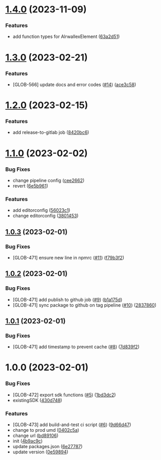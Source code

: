 # [1.4.0](https://github.com/airwallex/payouts-web-sdk/compare/v1.3.0...v1.4.0) (2023-11-09)


### Features

* add function types for AlrwallexElement ([63a2d51](https://github.com/airwallex/payouts-web-sdk/commit/63a2d51003e124fad8e4ac52db7b7398317972ae))

# [1.3.0](https://github.com/airwallex/payouts-web-sdk/compare/v1.2.0...v1.3.0) (2023-02-21)


### Features

* [GLOB-566] update docs and error codes ([#14](https://github.com/airwallex/payouts-web-sdk/issues/14)) ([ace3c58](https://github.com/airwallex/payouts-web-sdk/commit/ace3c589b844111a001186880d453b3ae221abd4))

# [1.2.0](https://github.com/airwallex/payouts-web-sdk/compare/v1.1.0...v1.2.0) (2023-02-15)


### Features

* add release-to-gitlab job ([8420bc6](https://github.com/airwallex/payouts-web-sdk/commit/8420bc69d4a5915cc650b3f9a8dc5b326cb8432b))

# [1.1.0](https://github.com/airwallex/payouts-web-sdk/compare/v1.0.3...v1.1.0) (2023-02-02)


### Bug Fixes

* change pipeline config ([cee2662](https://github.com/airwallex/payouts-web-sdk/commit/cee2662ce6ed8ff72e8f0beca0e4947b89916a4c))
* revert ([6e5b961](https://github.com/airwallex/payouts-web-sdk/commit/6e5b9610b9d59dc69da46d1ca175ee0e030bd29c))


### Features

* add editorconfig ([56023c1](https://github.com/airwallex/payouts-web-sdk/commit/56023c1067131b72fce7619ff5f4785e2112825b))
* change editorconfig ([3801453](https://github.com/airwallex/payouts-web-sdk/commit/38014539922ef65009127b42a201bf8fea2e4d5a))

## [1.0.3](https://github.com/airwallex/payouts-web-sdk/compare/v1.0.2...v1.0.3) (2023-02-01)


### Bug Fixes

* [GLOB-471] ensure new line in npmrc ([#11](https://github.com/airwallex/payouts-web-sdk/issues/11)) ([f79b3f2](https://github.com/airwallex/payouts-web-sdk/commit/f79b3f29909d81180095f015916c078b3e7b4fe0))

## [1.0.2](https://github.com/airwallex/payouts-web-sdk/compare/v1.0.1...v1.0.2) (2023-02-01)


### Bug Fixes

* [GLOB-471] add publish to github job ([#9](https://github.com/airwallex/payouts-web-sdk/issues/9)) ([b1a175d](https://github.com/airwallex/payouts-web-sdk/commit/b1a175d4fbc698e8b8aef89612497cb0e1bee199))
* [GLOB-471] sync package to github on tag pipeline ([#10](https://github.com/airwallex/payouts-web-sdk/issues/10)) ([2837860](https://github.com/airwallex/payouts-web-sdk/commit/283786011c9ebbbfd432bf130e2df7c04933009b))

## [1.0.1](https://github.com/airwallex/payouts-web-sdk/compare/v1.0.0...v1.0.1) (2023-02-01)


### Bug Fixes

* [GLOB-471] add timestamp to prevent cache ([#8](https://github.com/airwallex/payouts-web-sdk/issues/8)) ([7d839f2](https://github.com/airwallex/payouts-web-sdk/commit/7d839f26400016d9fd98d27691ba69b6a25150a1))

# 1.0.0 (2023-02-01)


### Bug Fixes

* [GLOB-472] export sdk functions ([#5](https://github.com/airwallex/payouts-web-sdk/issues/5)) ([1bd3dc2](https://github.com/airwallex/payouts-web-sdk/commit/1bd3dc26408a5ecb33de49bd33bc67bcc101f732))
* existingSDK ([430d748](https://github.com/airwallex/payouts-web-sdk/commit/430d7486192b87f1ee3c2bcedef5712e1a7933f8))


### Features

* [GLOB-473] add build-and-test ci script ([#6](https://github.com/airwallex/payouts-web-sdk/issues/6)) ([9d66d47](https://github.com/airwallex/payouts-web-sdk/commit/9d66d47704373e3960b4d205f5cfecd335ddac4b))
* change to prod umd ([0402c5a](https://github.com/airwallex/payouts-web-sdk/commit/0402c5af10ac32e6b871cc4a6375775608ed3b7d))
* change url ([bd89106](https://github.com/airwallex/payouts-web-sdk/commit/bd89106fb0753fef1d89c8d725700009b25c9018))
* init ([4b9ac9c](https://github.com/airwallex/payouts-web-sdk/commit/4b9ac9c2cfa3ae0c6d48acf0acdf65cf28228dec))
* update packages.json ([6e27787](https://github.com/airwallex/payouts-web-sdk/commit/6e27787568d29a74a768ad9d4fcdc5ecbe143d2c))
* update version ([0e59894](https://github.com/airwallex/payouts-web-sdk/commit/0e59894145362e4a777e969b97e6bad0a505d268))
